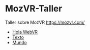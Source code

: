# MozVR-Taller
Taller sobre MozVR https://mozvr.com/

* [Hola WebVR](https://mozillaperu.github.io/aframe-ejemplos/hola-webvr.html)
* [Texto](https://mozillaperu.github.io/aframe-ejemplos/texto.html)
* [Mundo](https://mozillaperu.github.io/aframe-ejemplos/mundo.html)
